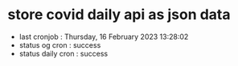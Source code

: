 # store covid daily api as json data

- last cronjob : Thursday, 16 February 2023 13:28:02
- status og cron : success
- status daily cron : success
      
      